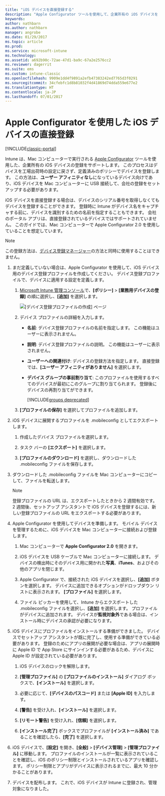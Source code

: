 ```yaml
---
title: "iOS デバイスを直接登録する"
description: "Apple Configurator ツールを使用して、企業所有の iOS デバイスを Mac コンピューターに USB で接続し、定義済みのポリシーで直接登録する。"
keywords: 
author: nathbarn
ms.author: nathbarn
manager: angrobe
ms.date: 01/29/2017
ms.topic: article
ms.prod: 
ms.service: microsoft-intune
ms.technology: 
ms.assetid: a692b90c-72ae-47d1-ba9c-67a2e2576cc2
ms.reviewer: dagerrit
ms.suite: ems
ms.custom: intune-classic
ms.openlocfilehash: 9909e1dd4f9891a2efb47383242ed7765d3f0291
ms.sourcegitcommit: 34cfebfc1d8b81032f4d41869d74dda559e677e2
ms.translationtype: HT
ms.contentlocale: ja-JP
ms.lasthandoff: 07/01/2017
---
```

# <a name="directly-enroll-ios-devices-by-using-apple-configurator"></a>Apple Configurator を使用した iOS デバイスの直接登録

[!INCLUDE[classic-portal](../includes/classic-portal.md)]

Intune は、Mac コンピューターで実行される [Apple Configurator](http://go.microsoft.com/fwlink/?LinkId=518017) ツールを使用した、企業所有の iOS デバイスの登録をサポートします。 このプロセスはデバイスを工場出荷時の設定に戻さず、定義済みのポリシーでデバイスを登録します。 この方法は、**ユーザー アフィニティなし**になっているデバイス向けであり、iOS デバイスを Mac コンピューターに USB 接続して、会社の登録をセットアップする必要があります。

iOS デバイスを直接登録する場合は、デバイスのシリアル番号を取得しなくてもデバイスを登録することができます。 登録時に Intune がデバイス名をキャプチャする前に、デバイスを識別するための名前を指定することもできます。 会社のポータル アプリは、直接登録されているデバイスではサポートされていません。 このガイドでは、Mac コンピューターで Apple Configurator 2.0 を使用していることを想定しています。

>[!NOTE]
>この登録方法は、[デバイス登録マネージャー](enroll-corporate-owned-devices-with-the-device-enrollment-manager-in-microsoft-intune.md)の方法と同時に使用することはできません。

1.  まだ定義していない場合は、Apple Configurator を使用して、iOS デバイス用のデバイス登録プロファイルを作成してください。 デバイス登録プロファイルで、デバイスに適用する設定を定義します。

    1.  [Microsoft Intune 管理コンソール](https://manage.microsoft.com)で、**[ポリシー]** &gt; **[業務用デバイスの登録]** の順に選択し、**[追加]** を選択します。

        ![[デバイス登録プロファイルの作成] ページ](../media/pol-sa-corp-enroll.png)

    2.  デバイス プロファイルの詳細を入力します。

        -   **名前**: デバイス登録プロファイルの名前を指定します。 この機能はユーザーに表示されません。

        -   **説明**: デバイス登録プロファイルの説明。 この機能はユーザーに表示されません。

        -   **ユーザーへの関連付け**: デバイスの登録方法を指定します。 直接登録では、**[ユーザー アフィニティがありません]** を選択します。

        -   **デバイス グループの事前割り当て**: このプロファイルを使用するすべてのデバイスが最初にこのグループに割り当てられます。 登録後にデバイスの再割り当てができます。

            [!INCLUDE[groups deprecated](../includes/group-deprecation.md)]

    3.  **[プロファイルの保存]** を選択してプロファイルを追加します。

5.  iOS デバイスに展開するプロファイルを .mobileconfig としてエクスポートします。

    1.   作成したデバイス プロファイルを選択します。

    2.   タスク バーの **[エクスポート]** を選択します。

    3.   **[プロファイルのダウンロード]** を選択し、ダウンロードした .mobileconfig ファイルを保存します。

6.  ダウンロードした .mobileconfig ファイルを Mac コンピューターにコピーして、ファイルを転送します。
    > [!NOTE]
    > 登録プロファイルの URL は、エクスポートしたときから 2 週間有効です。 2 週間後、セットアップ アシスタントで iOS デバイスを登録するには、新しい登録プロファイルの URL をエクスポートする必要があります。

7.  Apple Configurator を使用してデバイスを準備します。 モバイル デバイスを管理するために、iOS デバイスを Mac コンピューターに接続および登録します。

    1.  Mac コンピューターで **Apple Configurator 2.0** を開きます。

    2.  iOS デバイスを USB ケーブルで Mac コンピューターに接続します。 デバイスの検出時にそのデバイス用に開かれた**写真**、**iTunes**、およびその他のアプリを閉じます。

    3.  Apple Configurator で、接続された iOS デバイスを選択し、**[追加]** ボタンを選択します。 デバイスに追加できるオプションがドロップダウン リストに表示されます。 **[プロファイル]** を選択します。

    4.  ファイル ピッカーを使用して、Intune からエクスポートした .mobileconfig ファイルを選択し、**[追加]** を選択します。 プロファイルがデバイスに追加されます。  デバイスが**監視対象外**である場合は、インストール時にデバイスの承認が必要になります。

8.  iOS デバイスにプロファイルをインストールする準備ができました。 デバイスでセットアップ アシスタントが既に完了し、使用する準備ができている必要があります。 登録のためにアプリの展開が必要な場合は、アプリの展開時に Apple ID で App Store にサインインする必要があるため、デバイスに Apple ID が設定されている必要があります。

    1.  iOS デバイスのロックを解除します。

    2.  **[管理プロファイル]** の **[プロファイルのインストール]** ダイアログ ボックスで、**[インストール]** を選択します。

    3.  必要に応じて、**[デバイスのパスコード]** または **[Apple ID]** を入力します。

    4.  **[警告]** を受け入れ、**[インストール]** を選択します。

    5.  **[リモート警告]** を受け入れ、**[信頼]** を選択します。

    6.  **[インストール完了]** ボックスでプロファイルが **[インストール済み]** であることを確認したら、**[完了]** を選択します。

9.  iOS デバイスで、**[設定]** を開き、**[全般]** &gt; **[デバイス管理]** &gt; **[管理プロファイル]** に移動します。 プロファイルのインストールが一覧に表示されていることを確認し、iOS のポリシー制限とインストールされているアプリを確認します。 ポリシー制限とアプリがデバイスに表示されるまでに、最大 10 分かかることがあります。

10.  デバイスを配布します。 これで、iOS デバイスが Intune に登録され、管理対象になりました。
